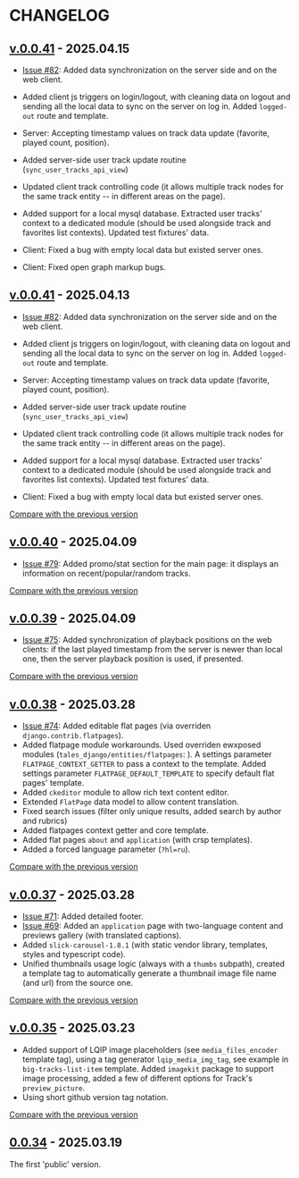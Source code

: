 <!--
 @since 2025.03.19
 @changed 2025.04.15, 15:59
-->

# CHANGELOG

## [v.0.0.41](https://github.com/lilliputten/march-tales/releases/tag/v.0.0.41) - 2025.04.15

- [Issue #82](https://github.com/lilliputten/march-tales/issues/82): Added data synchronization on the server side and on the web client.

- Added client js triggers on login/logout, with cleaning data on logout and sending all the local data to sync on the server on log in. Added `logged-out` route and template.
- Server: Accepting timestamp values on track data update (favorite, played count, position).
- Added server-side user track update routine (`sync_user_tracks_api_view`)
- Updated client track controlling code (it allows multiple track nodes for the same track entity -- in different areas on the page).
- Added support for a local mysql database. Extracted user tracks' context to a dedicated module (should be used alongside track and favorites list contexts). Updated test fixtures' data.
- Client: Fixed a bug with empty local data but existed server ones.
- Client: Fixed open graph markup bugs.

## [v.0.0.41](https://github.com/lilliputten/march-tales/releases/tag/v.0.0.41) - 2025.04.13

- [Issue #82](https://github.com/lilliputten/march-tales/issues/82): Added data synchronization on the server side and on the web client.

- Added client js triggers on login/logout, with cleaning data on logout and sending all the local data to sync on the server on log in. Added `logged-out` route and template.
- Server: Accepting timestamp values on track data update (favorite, played count, position).
- Added server-side user track update routine (`sync_user_tracks_api_view`)
- Updated client track controlling code (it allows multiple track nodes for the same track entity -- in different areas on the page).
- Added support for a local mysql database. Extracted user tracks' context to a dedicated module (should be used alongside track and favorites list contexts). Updated test fixtures' data.
- Client: Fixed a bug with empty local data but existed server ones.

[Compare with the previous version](https://github.com/lilliputten/march-tales/compare/v.0.0.40...v.0.0.41)

## [v.0.0.40](https://github.com/lilliputten/march-tales/releases/tag/v.0.0.40) - 2025.04.09

- [Issue #79](https://github.com/lilliputten/march-tales/issues/79): Added promo/stat section for the main page: it displays an information on recent/popular/random tracks.

[Compare with the previous version](https://github.com/lilliputten/march-tales/compare/v.0.0.39...v.0.0.40)

## [v.0.0.39](https://github.com/lilliputten/march-tales/releases/tag/v.0.0.39) - 2025.04.09

- [Issue #75](https://github.com/lilliputten/march-tales/issues/75): Added synchronization of playback positions on the web clients: if the last played timestamp from the server is newer than local one, then the server playback position is used, if presented.

[Compare with the previous version](https://github.com/lilliputten/march-tales/compare/v.0.0.38...v.0.0.39)

## [v.0.0.38](https://github.com/lilliputten/march-tales/releases/tag/v.0.0.38) - 2025.03.28

- [Issue #74](https://github.com/lilliputten/march-tales/issues/74): Added editable flat pages (via overriden `django.contrib.flatpages`).
- Added flatpage module workarounds. Used overriden ewxposed modules (`tales_django/entities/flatpages`: ). A settings parameter `FLATPAGE_CONTEXT_GETTER` to pass a context to the template. Added settings parameter `FLATPAGE_DEFAULT_TEMPLATE` to specify default flat pages' template.
- Added `ckeditor` module to allow rich text content editor.
- Extended `FlatPage` data model to allow content translation.
- Fixed search issues (filter only unique results, added search by author and rubrics)
- Added flatpages context getter and core template.
- Added flat pages `about` and `application` (with crsp templates).
- Added a forced language parameter (`?hl=ru`).

[Compare with the previous version](https://github.com/lilliputten/march-tales/compare/v.0.0.37...v.0.0.38)

## [v.0.0.37](https://github.com/lilliputten/march-tales/releases/tag/v.0.0.37) - 2025.03.28

- [Issue #71](https://github.com/lilliputten/march-tales/issues/71): Added detailed footer.
- [Issue #69](https://github.com/lilliputten/march-tales/issues/69): Added an `application` page with two-language content and previews gallery (with translated captions).
- Added `slick-carousel-1.8.1` (with static vendor library, templates, styles and typescript code).
- Unified thumbnails usage logic (always with a `thumbs` subpath), created a template tag to automatically generate a thumbnail image file name (and url) from the source one.

[Compare with the previous version](https://github.com/lilliputten/march-tales/compare/v.0.0.35...v.0.0.37)

## [v.0.0.35](https://github.com/lilliputten/march-tales/releases/tag/v.0.0.35) - 2025.03.23

- Added support of LQIP image placeholders (see `media_files_encoder` template tag), using a tag generator `lqip_media_img_tag`, see example in `big-tracks-list-item` template. Added `imagekit` package to support image processing, added a few of different options for Track's `preview_picture`.
- Using short github version tag notation.

[Compare with the previous version](https://github.com/lilliputten/march-tales/compare/march-tales-v.0.0.34...v.0.0.35)

## [0.0.34](https://github.com/lilliputten/march-tales/tree/march-tales-v.0.0.34) - 2025.03.19

The first 'public' version.
